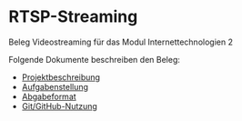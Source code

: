 # RTSP-Streaming
Beleg Videostreaming für das Modul Internettechnologien 2

Folgende Dokumente beschreiben den Beleg:

* [Projektbeschreibung](Projektbeschreibung.md)
* [Aufgabenstellung](Aufgabenstellung.md)
* [Abgabeformat](Abgabeformat.md)
* [Git/GitHub-Nutzung](git.md)


